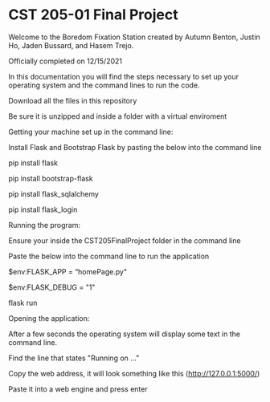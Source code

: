 # CST 205-01 Final Project
Welcome to the Boredom Fixation Station created by Autumn Benton, Justin Ho, Jaden Bussard, and Hasem Trejo. 

Officially completed on 12/15/2021

In this documentation you will find the steps necessary to set up your operating system and the command lines to run the code. 



Download all the files in this repository  

Be sure it is unzipped and inside a folder with a virtual enviroment

Getting your machine set up in the command line:
  
  Install Flask and Bootstrap Flask by pasting the below into the command line

  pip install flask
  
  pip install bootstrap-flask
  
  pip install flask_sqlalchemy
  
  pip install flask_login


Running the program: 

  
  Ensure your inside the CST205FinalProject folder in the command line
  
  Paste the below into the command line to run the application


  $env:FLASK_APP = “homePage.py"
  
  $env:FLASK_DEBUG = "1"
  
  flask run



Opening the application: 

  
  After a few seconds the operating system will display some text in the command line. 
  
  Find the line that states "Running on ..." 
  
  Copy the web address, it will look something like this (http://127.0.0.1:5000/)
  
  Paste it into a web engine and press enter
